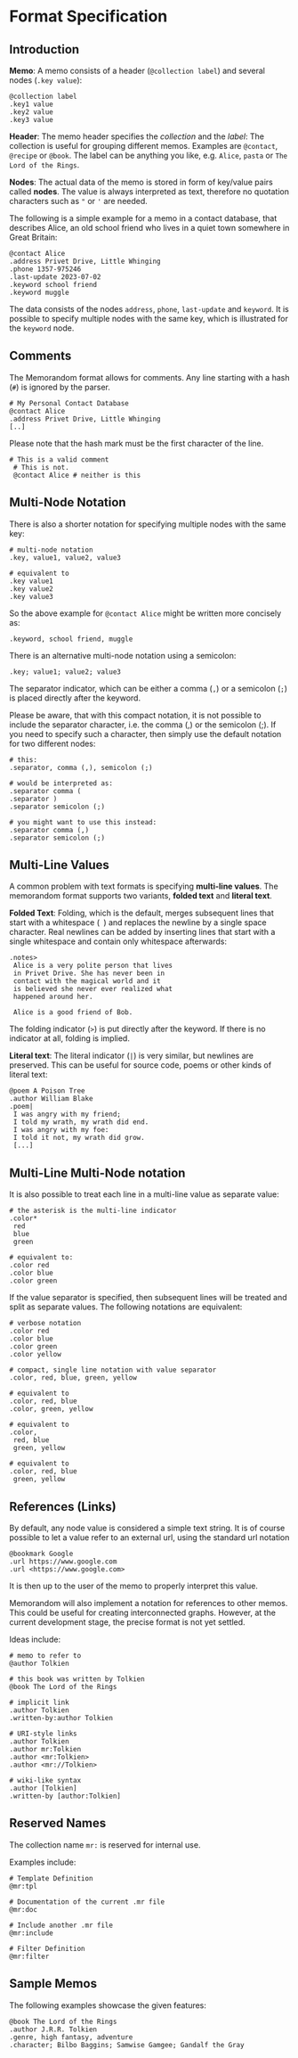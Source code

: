 # Format Specification

## Introduction

**Memo**: A memo consists of a header (`@collection label`) and several nodes (`.key value`):

    @collection label
    .key1 value
    .key2 value
    .key3 value

**Header**: The memo header specifies the *collection* and the *label*: The collection is useful for grouping different memos. Examples are `@contact`, `@recipe` or `@book`. The label can be anything you like, e.g. `Alice`, `pasta` or `The Lord of the Rings`.

**Nodes**: The actual data of the memo is stored in form of key/value pairs called **nodes**. The value is always interpreted as text, therefore no quotation characters such as `"` or `'` are needed.

The following is a simple example for a memo in a contact database, that describes Alice, an old school friend who lives in a quiet town somewhere in Great Britain:

    @contact Alice
    .address Privet Drive, Little Whinging
    .phone 1357-975246
    .last-update 2023-07-02
    .keyword school friend
    .keyword muggle

The data consists of the nodes `address`, `phone`, `last-update` and `keyword`. It is possible to specify multiple nodes with the same key, which is illustrated for the `keyword` node.

## Comments

The Memorandom format allows for comments. Any line starting with a hash (`#`) is ignored by the parser.

    # My Personal Contact Database
    @contact Alice
    .address Privet Drive, Little Whinging
    [..]

Please note that the hash mark must be the first character of the line.

    # This is a valid comment
     # This is not.
     @contact Alice # neither is this


## Multi-Node Notation

There is also a shorter notation for specifying multiple nodes with the same key:

    # multi-node notation
    .key, value1, value2, value3

    # equivalent to
    .key value1
    .key value2
    .key value3

So the above example for `@contact Alice` might be written more concisely as:

    .keyword, school friend, muggle

There is an alternative multi-node notation using a semicolon:

    .key; value1; value2; value3

The separator indicator, which can be either a comma (`,`) or a semicolon (`;`) is placed directly after the keyword. 

Please be aware, that with this compact notation, it is not possible to include the separator character, i.e. the comma (,) or the semicolon (;). If you need to specify such a character, then simply use the default notation for two different nodes:

    # this:
    .separator, comma (,), semicolon (;)
    
    # would be interpreted as:
    .separator comma (
    .separator )
    .separator semicolon (;)

    # you might want to use this instead:
    .separator comma (,)
    .separator semicolon (;)

## Multi-Line Values

A common problem with text formats is specifying **multi-line values**. The memorandom format supports two variants, **folded text** and **literal text**.

**Folded Text**: Folding, which is the default, merges subsequent lines that start with a whitespace (` `) and replaces the newline by a single space character. Real newlines can be added by inserting lines that start with a single whitespace and contain only whitespace afterwards:

    .notes>
     Alice is a very polite person that lives
     in Privet Drive. She has never been in
     contact with the magical world and it
     is believed she never ever realized what
     happened around her.

     Alice is a good friend of Bob.

The folding indicator (`>`) is put directly after the keyword. If there is no indicator at all, folding is implied.

**Literal text**: The literal indicator (`|`) is very similar, but newlines are preserved. This can be useful for source code, poems or other kinds of literal text:

    @poem A Poison Tree
    .author William Blake
    .poem|
     I was angry with my friend;
     I told my wrath, my wrath did end.
     I was angry with my foe:
     I told it not, my wrath did grow.
     [...]


## Multi-Line Multi-Node notation

It is also possible to treat each line in a multi-line value as separate value:

    # the asterisk is the multi-line indicator
    .color*
     red
     blue
     green

    # equivalent to:
    .color red
    .color blue
    .color green

If the value separator is specified, then subsequent lines will be treated and split as separate values. The following notations are equivalent:

    # verbose notation
    .color red
    .color blue
    .color green
    .color yellow
    
    # compact, single line notation with value separator
    .color, red, blue, green, yellow
    
    # equivalent to
    .color, red, blue
    .color, green, yellow
    
    # equivalent to
    .color,
     red, blue
     green, yellow

    # equivalent to
    .color, red, blue
     green, yellow

## References (Links)

By default, any node value is considered a simple text string. It is of course possible to let a value refer to an external url, using the standard url notation

    @bookmark Google
    .url https://www.google.com
    .url <https://www.google.com>

It is then up to the user of the memo to properly interpret this value.

Memorandom will also implement a notation for references to other memos. This could be useful for creating interconnected graphs. However, at the current development stage, the precise format is not yet settled.

Ideas include:

    # memo to refer to 
    @author Tolkien

    # this book was written by Tolkien
    @book The Lord of the Rings
    
    # implicit link
    .author Tolkien
    .written-by:author Tolkien

    # URI-style links
    .author Tolkien
    .author mr:Tolkien
    .author <mr:Tolkien>
    .author <mr://Tolkien>

    # wiki-like syntax
    .author [Tolkien]
    .written-by [author:Tolkien]


## Reserved Names

The collection name `mr:` is reserved for internal use.

Examples include:

    # Template Definition
    @mr:tpl

    # Documentation of the current .mr file
    @mr:doc

    # Include another .mr file
    @mr:include

    # Filter Definition
    @mr:filter


## Sample Memos

The following examples showcase the given features:

    @book The Lord of the Rings
    .author J.R.R. Tolkien
    .genre, high fantasy, adventure
    .character; Bilbo Baggins; Samwise Gamgee; Gandalf the Gray
